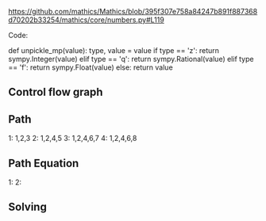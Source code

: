 https://github.com/mathics/Mathics/blob/395f307e758a84247b891f887368d70202b33254/mathics/core/numbers.py#L119

Code:
	
def unpickle_mp(value):
	type, value = value
	if type == 'z':
		return sympy.Integer(value)
	elif type == 'q':
		return sympy.Rational(value)
	elif type == 'f':
		return sympy.Float(value)
	else:
		return value
		
## Control flow graph




## Path
1: 1,2,3
2: 1,2,4,5
3: 1,2,4,6,7
4: 1,2,4,6,8

## Path Equation
1: 
2: 

## Solving
